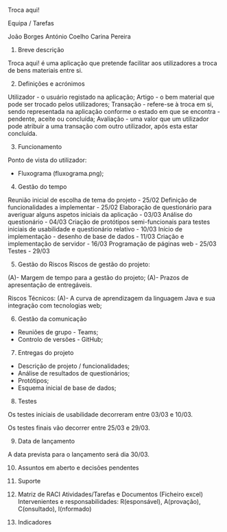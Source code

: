 Troca aqui!

Equipa / Tarefas

João Borges
António Coelho
Carina Pereira

1. Breve descrição

Troca aqui! é uma aplicação que pretende facilitar aos utilizadores a troca de bens materiais entre si.

2. Definições e acrónimos

Utilizador - o usuário registado na aplicação;
Artigo - o bem material que pode ser trocado pelos utilizadores;
Transação - refere-se à troca em si, sendo representada na aplicação conforme o estado em que se encontra - pendente, aceite ou concluída;
Avaliação - uma valor que um utilizador pode atribuir a uma transação com outro utilizador, após esta estar concluída.

3. Funcionamento

Ponto de vista do utilizador:
- Fluxograma (fluxograma.png);

4. Gestão do tempo

Reunião inicial de escolha de tema do projeto - 25/02
Definição de funcionalidades a implementar - 25/02
Elaboração de questionário para averiguar alguns aspetos iniciais da aplicação - 03/03
Análise do questionário - 04/03
Criação de protótipos semi-funcionais para testes iniciais de usabilidade e questionário relativo - 10/03
Início de implementação - desenho de base de dados - 11/03
Criação e implementação de servidor - 16/03
Programação de páginas web - 25/03
Testes - 29/03

5. Gestão do Riscos
Riscos de gestão do projeto: 

(A)- Margem de tempo para a gestão do projeto;
(A)- Prazos de apresentação de entregáveis.

Riscos Técnicos: 
(A)- A curva de aprendizagem da linguagem Java e sua integração com tecnologias web;


6. Gestão da comunicação

- Reuniões de grupo - Teams;
- Controlo de versões - GitHub;

7. Entregas do projeto

- Descrição de projeto / funcionalidades;
- Análise de resultados de questionários;
- Protótipos;
- Esquema inicial de base de dados;

8. Testes

Os testes iniciais de usabilidade decorreram entre 03/03 e 10/03.

Os testes finais vão decorrer entre 25/03 e 29/03.

9. Data de lançamento

A data prevista para o lançamento será dia 30/03.

10. Assuntos em aberto e decisões pendentes



11. Suporte



12. Matriz de RACI
Atividades/Tarefas e Documentos (Ficheiro excel) Intervenientes e responsabilidades: R(esponsável), A(provação), C(onsultado), I(nformado)

13. Indicadores
